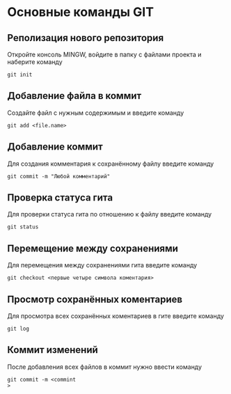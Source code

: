 # Основные команды GIT

## Реполизация нового репозитория

Откройте консоль MINGW, войдите в папку с файлами проекта и наберите команду
```
git init
```
## Добавление файла в коммит

Создайте файл с нужным содержимым и введите команду
```
git add <file.name>
```
## Добавление коммит
Для создания комментария к сохранённому файлу введите команду
```
git commit -m "Любой комментарий"
```
## Проверка статуса гита
Для проверки статуса гита по отношению к файлу введите команду
```
git status
```
## Перемещение между сохранениями
Для перемещения между сохранениями гита введите команду
```
git checkout <первые четыре символа коментария>
```
## Просмотр сохранённых коментариев
Для просмотра всех сохранённых коментариев в гите введите команду
```
git log
```
## Коммит изменений
После добавления всех файлов в коммит нужно ввести команду
```
git commit -m <commint
>